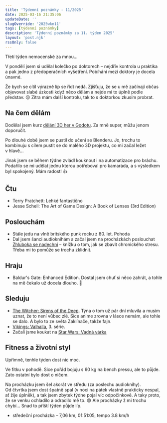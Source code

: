 ```yaml
---
title: 'Týdenní poznámky - 11/2025'
date: 2025-03-16 21:35:06
updateDate: ''
slugOverride: '2025wkn11'
tags: [týdenní poznámky]
description: 'Týdenní poznámky za 11. týden 2025'
layout: 'post.njk'
rssOnly: false
---
```

Třetí týden nemocenské za mnou…

V pondělí jsem si udělal kolečko po doktorech – nejdřív kontrola u praktika a pak jedno z předoperačních vyšetření. Pobíhání mezi doktory je docela únavné.

Že bych se cítil výrazně líp se řídt nedá. Zjišťuju, že se u mě začínají občas objevovat slabé úzkosti když něco dělám a nejde mi to úplně podle představ. 😒 Zítra mám další kontrolu, tak to s doktorkou zkusím probrat.

## Na čem dělám

Dodělal jsem kurz [dělání 3D her v Godotu](https://www.gamedev.tv/courses/godot-complete-3d). Za mně super, můžu jenom doporučit.

Po dlouhé době jsem se pustil do učení se Blenderu. Jo, trochu to kombinuju s cílem pustit se do malého 3D projektu, co mi začal ležet v hlavě…

Jinak jsem se během týdne zvládl kouknout i na automatizace pro bráchu. Podařilo se mi udělat jednu kterou potřeboval pro kamaráda, a s výsledkem byl spokojený. Mám radost! 👍

## Čtu

- Terry Pratchett: Lehké fantastično
- Jesse Schell: The Art of Game Design: A Book of Lenses (3rd Edition)


## Poslouchám

- Stále jedu na vlně britského punk rocku z 80. let. Pohoda
- Dal jsem šanci audioknihám a začal jsem na procházkách poslouchat [Zhluboka se nadechni](https://www.melvil.cz/kniha-zhluboka-se-nadechni/) – knížku o tom, jak se zbavit chronického stresu. Třeba mi to pomůže se trochu zklidnit.

## Hraju

- Baldur's Gate: Enhanced Edition. Dostal jsem chuť si něco zahrát, a tohle na mě čekalo už docela dlouho. 🙂

## Sleduju

- [The Witcher: Sirens of the Deep](https://en.wikipedia.org/wiki/The_Witcher%3A_Sirens_of_the_Deep). Týna o tom už pár dní mluvila a musím uznat, že to není vůbec zlé. Sice anime zrovna v lásce nemám, ale tohle se dalo. A bylo to ze světa Zaklínače, takže fajn.
- [Vikings: Valhalla](https://en.wikipedia.org/wiki/Vikings%3A_Valhalla), 3. série. 
- Začali jsme koukat na [Star Wars: Vadná várka](https://en.wikipedia.org/wiki/Star_Wars:_The_Bad_Batch)

## Fitness a životní styl

Upřímně, tenhle týden dost nic moc.

Ve fitku v pohodě. Sice pořád bojuju s 60 kg na bench pressu, ale to půjde. Zato ostatní bylo dost o ničem.

Na procházku jsem šel akorát ve středu (za poslechu audioknihy). Od čtvrtka jsem dost špatně spal (v noci na pátek vlastně prakticky nespal, ať žije úplněk), a tak jsem zbytek týdne pojal víc odpočinkově. A taky proto, že se venku ochladilo a odradilo mě to. 😅 Ale procházky ž mi trochu chybí… Snad to příští týden půjde líp.

- středeční procházka – 7,06 km,  01:51:05, tempo  3.8 km/h